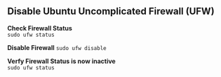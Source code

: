 ## Disable Ubuntu Uncomplicated Firewall (UFW)  
  
**Check Firewall Status**  
`sudo ufw status`
  
**Disable Firewall**
`sudo ufw disable`  
  
**Verfy Firewall Status is now inactive**  
`sudo ufw status`
